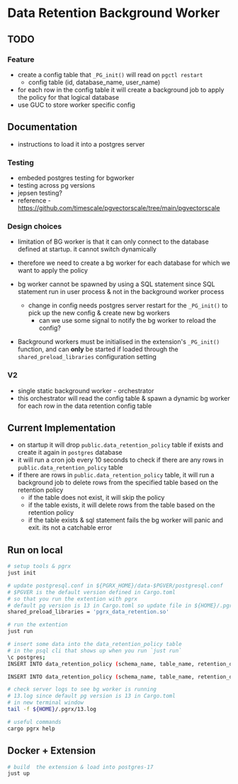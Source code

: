 # Data Retention Background Worker
## TODO
### Feature
- create a config table that `_PG_init()` will read on `pgctl restart`
  - config table (id, database_name, user_name)
- for each row in the config table it will create a background job to apply the policy for that logical database
- use GUC to store worker specific config

## Documentation
- instructions to load it into a postgres server

### Testing
- embeded postgres testing for bgworker
- testing across pg versions
- jepsen testing?
- reference - https://github.com/timescale/pgvectorscale/tree/main/pgvectorscale

### Design choices
- limitation of BG worker is that it can only connect to the database defined at startup. it cannot switch dynamically
- therefore we need to create a bg worker for each database for which we want to apply the policy
- bg worker cannot be spawned by using a SQL statement since SQL statement run in user process & not in the background worker process
  - change in config needs postgres server restart for the `_PG_init()` to pick up the new config & create new bg workers
    - can we use some signal to notify the bg worker to reload the config?

- Background workers must be initialised in the extension's `_PG_init()` function, and can **only**
    be started if loaded through the `shared_preload_libraries` configuration setting

### V2
- single static background worker - orchestrator
- this orchestrator will read the config table & spawn a dynamic bg worker for each row in the data retention config table


## Current Implementation
- on startup it will drop `public.data_retention_policy` table if exists and create it again in `postgres` database
- it will run a cron job every 10 seconds to check if there are any rows in `public.data_retention_policy` table
- if there are rows in `public.data_retention_policy` table, it will run a background job to delete rows from the specified table based on the retention policy
  - if the table does not exist, it will skip the policy
  - if the table exists, it will delete rows from the table based on the retention policy
  - if the table exists & sql statement fails the bg worker will panic and exit. its not a catchable error


## Run on local

```bash
# setup tools & pgrx
just init

# update postgresql.conf in ${PGRX_HOME}/data-$PGVER/postgresql.conf
# $PGVER is the default version defined in Cargo.toml
# so that you run the extention with pgrx
# default pg version is 13 in Cargo.toml so update file in ${HOME}/.pgrx/data-13/postgresql.conf
shared_preload_libraries = 'pgrx_data_retention.so'

# run the extention
just run

# insert some data into the data_retention_policy table
# in the psql cli that shows up when you run `just run`
\c postgres;
INSERT INTO data_retention_policy (schema_name, table_name, retention_days, timestamp_column_name, batch_size, cron_schedule) VALUES ('public', 'user_logs', 30, 'created_at', 1000, '0 0 * * *');

INSERT INTO data_retention_policy (schema_name, table_name, retention_days, timestamp_column_name, batch_size, cron_schedule) VALUES ('public', 'events', 90, 'created_at', 500, '0 0 * * *');

# check server logs to see bg worker is running
# 13.log since default pg version is 13 in Cargo.toml
# in new terminal window
tail -f ${HOME}/.pgrx/13.log
```

```bash
# useful commands
cargo pgrx help
```

## Docker + Extension
```bash
# build  the extension & load into postgres-17
just up
```
